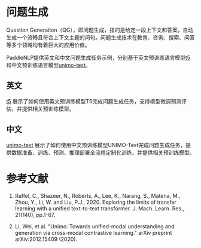 # 问题生成

Question Generation（QG），即问题生成，指的是给定一段上下文和答案，自动生成一个流畅且符合上下文主题的问句。问题生成技术在教育、咨询、搜索、问答等多个领域均有着巨大的应用价值。

PaddleNLP提供英文和中文问题生成任务示例，分别基于英文预训练语言模型[t5](./t5)和中文预训练语言模型[unimo-text](./unimo-text)。


## 英文

[t5](./t5) 展示了如何使用英文预训练模型T5完成问题生成任务，支持模型微调预测评估，并提供相关预训练模型。

## 中文

[unimo-text](./unimo-text) 展示了如何使用中文预训练模型UNIMO-Text完成问题生成任务，提供数据准备、训练、预测、推理部署全流程定制化训练，并提供相关预训练模型。

# 参考文献

1. Raffel, C., Shazeer, N., Roberts, A., Lee, K., Narang, S., Matena, M., Zhou, Y., Li, W. and Liu, P.J., 2020. Exploring the limits of transfer learning with a unified text-to-text transformer. J. Mach. Learn. Res., 21(140), pp.1-67.

2. Li, Wei, et al. "Unimo: Towards unified-modal understanding and generation via cross-modal contrastive learning." arXiv preprint arXiv:2012.15409 (2020).

